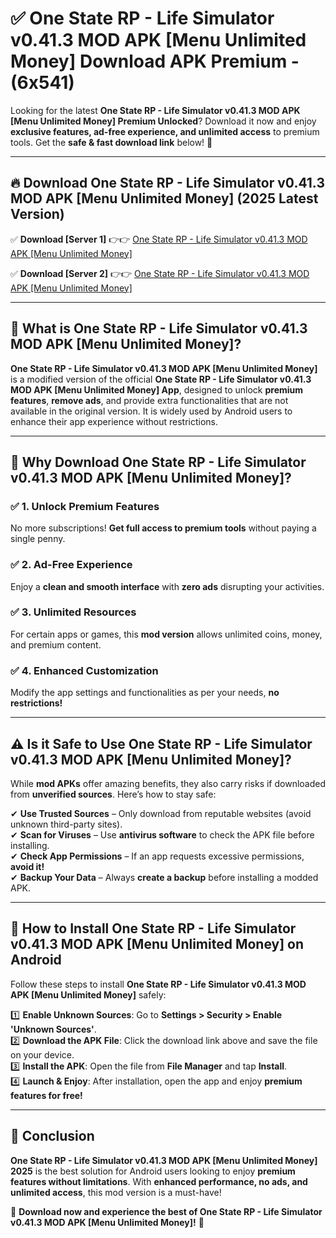 
# ✅ One State RP - Life Simulator v0.41.3 MOD APK [Menu Unlimited Money] Download APK Premium -  (6x541) 

Looking for the latest **One State RP - Life Simulator v0.41.3 MOD APK [Menu Unlimited Money] Premium Unlocked**? Download it now and enjoy **exclusive features, ad-free experience, and unlimited access** to premium tools. Get the **safe & fast download link** below! 🚀

---

## 🔥 Download One State RP - Life Simulator v0.41.3 MOD APK [Menu Unlimited Money] (2025 Latest Version)

✅ **Download [Server 1]** 👉👉 [One State RP - Life Simulator v0.41.3 MOD APK [Menu Unlimited Money] ](https://apkcomod.com?title=One_State_RP_-_Life_Simulator_v0.41.3_MOD_APK_[Menu_Unlimited_Money])  

✅ **Download [Server 2]** 👉👉 [One State RP - Life Simulator v0.41.3 MOD APK [Menu Unlimited Money] ](https://apkcomod.com?title=One_State_RP_-_Life_Simulator_v0.41.3_MOD_APK_[Menu_Unlimited_Money])  


---

## 📌 What is One State RP - Life Simulator v0.41.3 MOD APK [Menu Unlimited Money]?

**One State RP - Life Simulator v0.41.3 MOD APK [Menu Unlimited Money]** is a modified version of the official **One State RP - Life Simulator v0.41.3 MOD APK [Menu Unlimited Money] App**, designed to unlock **premium features**, **remove ads**, and provide extra functionalities that are not available in the original version. It is widely used by Android users to enhance their app experience without restrictions.

---

## 🌟 Why Download One State RP - Life Simulator v0.41.3 MOD APK [Menu Unlimited Money]?

### ✅ 1. Unlock Premium Features
No more subscriptions! **Get full access to premium tools** without paying a single penny.

### ✅ 2. Ad-Free Experience
Enjoy a **clean and smooth interface** with **zero ads** disrupting your activities.

### ✅ 3. Unlimited Resources
For certain apps or games, this **mod version** allows unlimited coins, money, and premium content.

### ✅ 4. Enhanced Customization
Modify the app settings and functionalities as per your needs, **no restrictions!**

---

## ⚠️ Is it Safe to Use One State RP - Life Simulator v0.41.3 MOD APK [Menu Unlimited Money]?

While **mod APKs** offer amazing benefits, they also carry risks if downloaded from **unverified sources**. Here’s how to stay safe:

✔ **Use Trusted Sources** – Only download from reputable websites (avoid unknown third-party sites).  
✔ **Scan for Viruses** – Use **antivirus software** to check the APK file before installing.  
✔ **Check App Permissions** – If an app requests excessive permissions, **avoid it!**  
✔ **Backup Your Data** – Always **create a backup** before installing a modded APK.

---

## 📲 How to Install One State RP - Life Simulator v0.41.3 MOD APK [Menu Unlimited Money] on Android

Follow these steps to install **One State RP - Life Simulator v0.41.3 MOD APK [Menu Unlimited Money]** safely:

1️⃣ **Enable Unknown Sources**: Go to **Settings > Security > Enable 'Unknown Sources'**.  
2️⃣ **Download the APK File**: Click the download link above and save the file on your device.  
3️⃣ **Install the APK**: Open the file from **File Manager** and tap **Install**.  
4️⃣ **Launch & Enjoy**: After installation, open the app and enjoy **premium features for free!**

---

## 🚀 Conclusion

**One State RP - Life Simulator v0.41.3 MOD APK [Menu Unlimited Money] 2025** is the best solution for Android users looking to enjoy **premium features without limitations**. With **enhanced performance, no ads, and unlimited access**, this mod version is a must-have!

🔻 **Download now and experience the best of One State RP - Life Simulator v0.41.3 MOD APK [Menu Unlimited Money]!** 🔻

